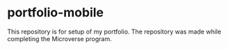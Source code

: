 # portfolio-mobile
This repository is for setup of my portfolio. The repository was made while completing the Microverse program.
